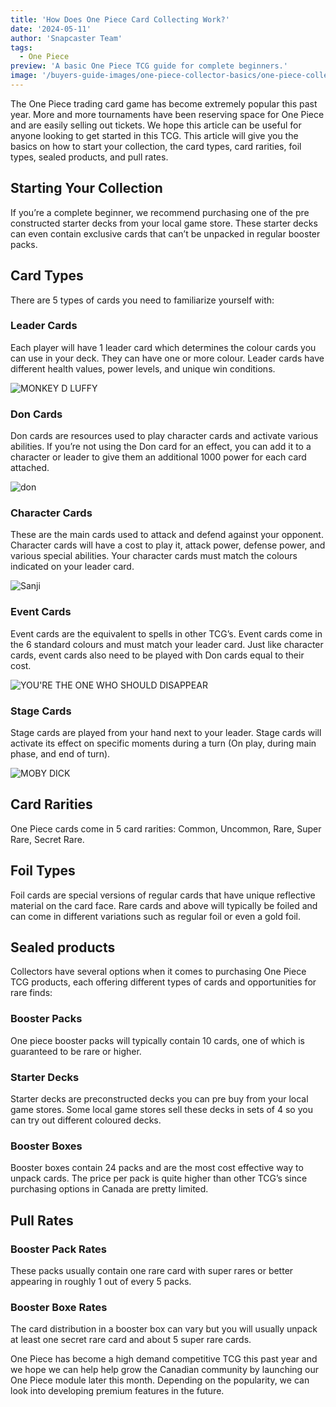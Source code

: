 ```yaml
---
title: 'How Does One Piece Card Collecting Work?'
date: '2024-05-11'
author: 'Snapcaster Team'
tags:
  - One Piece
preview: 'A basic One Piece TCG guide for complete beginners.'
image: '/buyers-guide-images/one-piece-collector-basics/one-piece-collector-banner.jpg'
---
```


The One Piece trading card game has become extremely popular this past year. More and more tournaments have been reserving space for One Piece and are easily selling out tickets. We hope this article can be useful for anyone looking to get started in this TCG. This article will give you the basics on how to start your collection, the card types, card rarities, foil types, sealed products, and pull rates.

## Starting Your Collection

If you’re a complete beginner, we recommend purchasing one of the pre constructed starter decks from your local game store. These starter decks can even contain exclusive cards that can’t be unpacked in regular booster packs.

## Card Types

There are 5 types of cards you need to familiarize yourself with:

### Leader Cards

Each player will have 1 leader card which determines the colour cards you can use in your deck. They can have one or more colour. Leader cards have different health values, power levels, and unique win conditions.

![MONKEY D LUFFY](/buyers-guide-images/one-piece-collector-basics/monkey-d-luffy.jpg)

### Don Cards

Don cards are resources used to play character cards and activate various abilities. If you’re not using the Don card for an effect, you can add it to a character or leader to give them an additional 1000 power for each card attached.

![don](/buyers-guide-images/one-piece-collector-basics/don.jpg)

### Character Cards

These are the main cards used to attack and defend against your opponent. Character cards will have a cost to play it, attack power, defense power, and various special abilities. Your character cards must match the colours indicated on your leader card.

![Sanji](/buyers-guide-images/one-piece-collector-basics/sanji.jpg)

### Event Cards

Event cards are the equivalent to spells in other TCG’s. Event cards come in the 6 standard colours and must match your leader card. Just like character cards, event cards also need to be played with Don cards equal to their cost.

![YOU'RE THE ONE WHO SHOULD DISAPPEAR](/buyers-guide-images/one-piece-collector-basics/disappear.jpg)

### Stage Cards

Stage cards are played from your hand next to your leader. Stage cards will activate its effect on specific moments during a turn (On play, during main phase, and end of turn).

![MOBY DICK](/buyers-guide-images/one-piece-collector-basics/moby-dick.jpg)

## Card Rarities

One Piece cards come in 5 card rarities: Common, Uncommon, Rare, Super Rare, Secret Rare.

## Foil Types

Foil cards are special versions of regular cards that have unique reflective material on the card face. Rare cards and above will typically be foiled and can come in different variations such as regular foil or even a gold foil.

## Sealed products

Collectors have several options when it comes to purchasing One Piece TCG products, each offering different types of cards and opportunities for rare finds:

### Booster Packs

One piece booster packs will typically contain 10 cards, one of which is guaranteed to be rare or higher.

### Starter Decks

Starter decks are preconstructed decks you can pre buy from your local game stores. Some local game stores sell these decks in sets of 4 so you can try out different coloured decks.

### Booster Boxes

Booster boxes contain 24 packs and are the most cost effective way to unpack cards. The price per pack is quite higher than other TCG’s since purchasing options in Canada are pretty limited.

## Pull Rates

### Booster Pack Rates

These packs usually contain one rare card with super rares or better appearing in roughly 1 out of every 5 packs.

### Booster Boxe Rates

The card distribution in a booster box can vary but you will usually unpack at least one secret rare card and about 5 super rare cards.

One Piece has become a high demand competitive TCG this past year and we hope we can help help grow the Canadian community by launching our One Piece module later this month. Depending on the popularity, we can look into developing premium features in the future.
